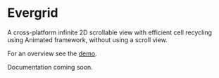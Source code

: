 # Evergrid
A cross-platform infinite 2D scrollable view with efficient cell recycling using Animated framework, without using a scroll view.

For an overview see the [demo](https://github.com/diatche/evergrid-expo-demo).

Documentation coming soon.
